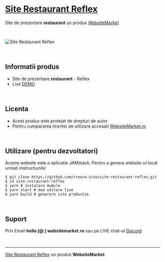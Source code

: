 # [Site Restaurant Reflex](https://site-restaurant-reflex.websitemarket.ro/)

Site de prezentare **restaurant** un produs [WebsiteMarket](https://websitemarket.ro)

<br />

![Site Restaurant Reflex](https://raw.githubusercontent.com/creare-site/static/master/produse/site-restaurant-reflex-intro.gif)

<br />

## Informatii produs

- Site de prezentare **restaurant** - Reflex
- Live [DEMO](https://site-restaurant-reflex.websitemarket.ro)
 
<br />

## Licenta

- Acest produs este protejat de drepturi de autor
- Pentru cumpararea licentei de utilizare accesati [WebsiteMarket.ro](https://websitemarket.ro) 

<br />

## Utilizare (pentru dezvoltatori)

Acesta website este o aplicatie JAMstack. Pentru a genera website-ul local urmati instructiunile:

```
$ git clone https://github.com/creare-site/site-restaurant-reflex.git
$ cd site-restaurant-reflex
$ yarn # instalare module
$ yarn start # mod editare live
$ yarn build # generare site productie
```

<br />

## Suport

Prin Email **hello [@ ] websitemarket.ro** sau pe LIVE chat-ul [Discord](https://discord.gg/MFRQmAk)

<br />

---
[Site Restaurant Reflex](https://site-restaurant-reflex.websitemarket.ro/) un produs **WebsiteMarket**
